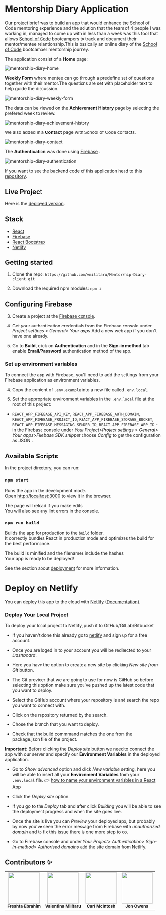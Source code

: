# Mentorship Diary Application

Our project brief was to build an app that would enhance the School of Code mentoring experience and the solution that the team of 4 people I was working in, managed to come up with in less than a week was this tool that allows [School of Code](https://www.schoolofcode.co.uk/) bootcampers to track and document their mentor/mentee relantionship.This is basically an online diary of the [School of Code](https://www.schoolofcode.co.uk/) bootcamper mentorship journey.

The application consist of a **Home** page:

![mentorship-diary-home](https://user-images.githubusercontent.com/70764326/106596359-cad7eb00-654c-11eb-934f-35e732037fdf.png)

**Weekly Form** where mentee can go through a predefine set of questions together with their mentor.The questions are set with placeholder text to help guide the discussion. 

![mentorship-diary-weekly-form](https://user-images.githubusercontent.com/70764326/106596972-a9c3ca00-654d-11eb-91ce-7102d9c0c75f.png)

The data can be viewed on the **Achievement History** page by selecting the prefered week to review.

![mentorship-diary-achievement-history](https://user-images.githubusercontent.com/70764326/106597157-edb6cf00-654d-11eb-9ddc-61c80685a7ec.png)

We also added in a **Contact** page with School of Code contacts.

![mentorship-diary-contact](https://user-images.githubusercontent.com/70764326/106598206-5488b800-654f-11eb-8448-6a128e75d20d.png)

The **Authentication** was done using [Firebase](https://firebase.google.com/) .

![mentorship-diary-authentication](https://user-images.githubusercontent.com/70764326/106597795-d0cecb80-654e-11eb-9002-1daae449b413.png)


If you want to see the backend code of this application head to this [repository](https://github.com/vmilitaru/Mentorship-Diary-server).

## Live Project

Here is the [deployed version](https://mentorship-diary.netlify.app/).

## Stack

- [React](https://reactjs.org/)
- [Firebase](https://firebase.google.com/)
- [React Bootstrap](https://react-bootstrap.github.io/)
- [Netlify](https://www.netlify.com/)

## Getting started

1. Clone the repo: `https://github.com/vmilitaru/Mentorship-Diary-client.git`

2. Download the required npm modules: `npm i`

## Configuring Firebase 


3. Create a project at the [Firebase console](https://console.firebase.google.com/).

4. Get your authentication credentials from the Firebase console under _Project settings > General> Your apps_ Add a new web app if you don't have one already. 

6. Go to **Build**, click on **Authentication** and in the **Sign-in method** tab enable **Email/Password** authentication method of the app.

### Set up environment variables

To connect the app with Firebase, you'll need to add the settings from your Firebase application as environment variables.

4. Copy the content of `.env.example` into a new file called `.env.local`.

5. Set the appropriate environment variables in the `.env.local` file at the root of this project:

  - `REACT_APP_FIREBASE_API_KEY`,  `REACT_APP_FIREBASE_AUTH_DOMAIN`, `REACT_APP_FIREBASE_PROJECT_ID`, `REACT_APP_FIREBASE_STORAGE_BUCKET`, `REACT_APP_FIREBASE_MESSAGING_SENDER_ID`, `REACT_APP_FIREBASE_APP_ID` - in the Firebase console under _Your Project>Project settings > General> Your apps>Firebase SDK snippet_ choose _Config_ to get the configuration as JSON .

## Available Scripts

In the project directory, you can run:

### `npm start`

Runs the app in the development mode.\
Open [http://localhost:3000](http://localhost:3000) to view it in the browser.

The page will reload if you make edits.\
You will also see any lint errors in the console.

### `npm run build`

Builds the app for production to the `build` folder.\
It correctly bundles React in production mode and optimizes the build for the best performance.

The build is minified and the filenames include the hashes.\
Your app is ready to be deployed!

See the section about [deployment](https://facebook.github.io/create-react-app/docs/deployment) for more information.

# Deploy on Netlify

You can deploy this app to the cloud with [Netlify](https://www.netlify.com/) ([Documentation](https://docs.netlify.com/site-deploys/create-deploys/)).

### Deploy Your Local Project 

To deploy your local project to Netlify, push it to GitHub/GitLab/Bitbucket

- If you haven't done this already go to [netlify](https://app.netlify.com/signup) and sign up for a free account. 

- Once you are loged in to your account you will be redirected to your _Dashboard_.

- Here you have the option to create a new site by clicking _New site from Git_ button.

- The Git provider that we are going to use for now is GitHub so before selecting this option make sure you've pushed up the latest code that you want to deploy.

- Select the GitHub account where your repository is and search the repo you want to connect with.

- Click on the repository returned by the search.

- Chose the branch that you want to deploy.

- Check that the build commmand matches the one from the package.json file of the project.

**Important**:  Before clicking the _Deploy site_ button we need to connect the app with our server and specify our **Environment Variables** in the deployed application. 

- Go to _Show advanced_ option and click _New variable_ setting, here you will be able to insert all your **Environment Variables** from your `.env.local` file. 👉 [how to name your environment variables in a React App](https://create-react-app.dev/docs/adding-custom-environment-variables/)

- Click the _Deploy site_ option.

- If you go to the _Deploy_ tab and after click _Building_ you will be able to see the deployment progress and when the site goes live.

- Once the site is live you can _Preview_ your deployed app, but probably by now  you've seen the error message from Firebase with _unauthorized domain_ and to fix this issue there is one more step to do.

- Go to Firebase console and under _Your Project> Authentication> Sign-in-method> Authorised domains_  add the site domain from Netlify.



## Contributors ✨

<table>
  <tr>
    <td align="center"><a href="https://github.com/FreshtaEbrahim"><img src="https://avatars.githubusercontent.com/u/56118343?s=400&u=7db01c710b8ba0ea0f75efbea2f5113a396a839b&v=4" width="100px;" alt=""/><br /><sub><b>Freshta Ebrahim</b></sub></a><br /><a </td>
    <td align="center"><a href="https://github.com/vmilitaru"><img src="https://avatars0.githubusercontent.com/u/70764326?s=120&v=4" width="100px;" alt=""/><br /><sub><b>Valentina Militaru</b></sub></a><br /></td>
   <td align="center"><a href="https://github.com/cod3rcarl"><img src="https://avatars.githubusercontent.com/u/70280561?s=400&u=423202e286eba513af63e4225e44d6fea8b6475a&v=4" width="100px;" alt=""/><br /><sub><b>Carl McIntosh</b></sub></a><br /></td>
   <td align="center"><a href="https://github.com/Jonowens84"><img src="https://ca.slack-edge.com/T6L933W4X-U01A0GAG4LE-7362c19b41f6-512" width="100px;" alt=""/><br /><sub><b>Jon Owens</b></sub></a><br /></td>
  </tr>
</table>
